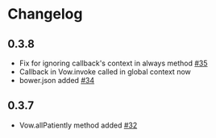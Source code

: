 Changelog
=========

0.3.8
-----
  * Fix for ignoring callback's context in always method [#35](https://github.com/dfilatov/jspromise/issues/35)
  * Callback in Vow.invoke called in global context now
  * bower.json added [#34](https://github.com/dfilatov/jspromise/issues/34)

0.3.7
-----
  * Vow.allPatiently method added [#32](https://github.com/dfilatov/jspromise/issues/32)
